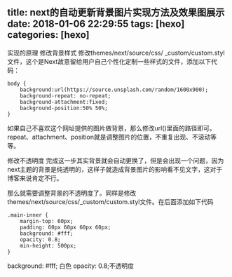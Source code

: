 title: next的自动更新背景图片实现方法及效果图展示
date: 2018-01-06 22:29:55
tags: [hexo]
categories: [hexo]
---
实现的原理
修改背景样式
修改themes/next/source/css/ _custom/custom.styl文件，这个是Next故意留给用户自己个性化定制一些样式的文件，添加以下代码：

```
body {
    background:url(https://source.unsplash.com/random/1600x900);
    background-repeat: no-repeat;
    background-attachment:fixed;
    background-position:50% 50%;
}
```
<!--more-->
如果自己不喜欢这个网址提供的图片做背景，那么修改url()里面的路径即可。repeat、attachment、position就是调整图片的位置，不重复出现、不滚动等等。

修改不透明度
完成这一步其实背景就会自动更换了，但是会出现一个问题，因为next主题的背景是纯透明的，这样子就造成背景图片的影响看不见文字，这对于博客来说肯定不行。

那么就需要调整背景的不透明度了。同样是修改themes/next/source/css/_custom/custom.styl文件。在后面添加如下代码
```
.main-inner { 
    margin-top: 60px;
    padding: 60px 60px 60px 60px;
    background: #fff;
    opacity: 0.8;
    min-height: 500px;
}
```
background: #fff; 白色 opacity: 0.8;不透明度